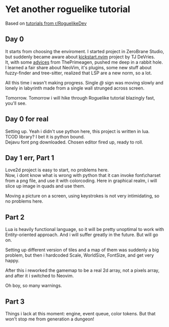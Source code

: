 # Yet another roguelike tutorial

Based on [tutorials from r/RoguelikeDev](https://www.reddit.com/r/roguelikedev/comments/1dt8bqm/roguelikedev_does_the_complete_roguelike_tutorial/)

## Day 0
It starts from choosing the enviroment. 
I started project in ZeroBrane Studio, but suddenly became aware about [kickstart.nvim](https://youtube.com/watch?v=m8C0Cq9Uv9o) project by TJ DeVries.  
It, with some [advices](https://youtube.com/watch?v=w7i4amO_zaE) from ThePrimeagen, pushed me deep in a rabbit hole.  
I learned a fair share about NeoVim, it's plugins, some new stuff about fuzzy-finder and tree-sitter, realized that LSP are a new norm, so a lot.

All this time i wasn't making progress. 
Single _@_ sign was moving slowly and lonely in labyrinth made from a single wall strunged across screen. 

Tomorrow. Tomorrow i will hike through Roguelike tutorial blazingly fast, you'll see.

## Day 0 for real
Setting up. Yeah i didn't use python here, this project is written in lua.   
TCOD library? I bet it is python bound.  
Dejavu font png downloaded.
Chosen editor fired up, ready to roll.

## Day 1 err, Part 1
Love2d project is easy to start, no problems here.  
Now, i dont know what is wrong with python that it can invoke font\charset from a png file, and use it with colorcoding. Here in graphical realm, i will slice up image in quads and use them.

Moving a picture on a screen, using keystrokes is not very intimidating, so no problems here.

## Part 2
Lua is heavily functional language, so it will be pretty unoptimal to work with Entity-oriented approach. And i will suffer greatly in the future. But will go on.

Setting up different version of tiles and a map of them was suddenly a big problem, but then i hardcoded Scale, WorldSize, FontSize, and get very happy.

After this i reworked the gamemap to be a real 2d array, not a pixels array, and after it i switched to Neovim.

Oh boy, so many warnings. 

## Part 3
Things i lack at this moment: engine, event queue, color tokens. But that won't stop me from generation a dungeon!
